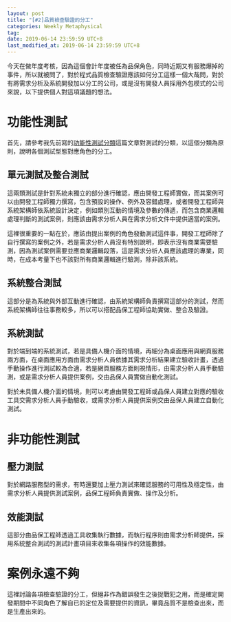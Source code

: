 ```yaml
---
layout: post
title: "[#2]品質檢查驗證的分工"
categories: Weekly Metaphysical
tag: 
date: 2019-06-14 23:59:59 UTC+8 
last_modified_at: 2019-06-14 23:59:59 UTC+8 
---
```


今天在做年度考核，因為這個會計年度被任為品保角色，同時近期又有服務爆掉的事件，所以就被問了，對於程式品質檢查驗證應該如何分工這樣一個大哉問，對於有將需求分析及系統開發加以分工的公司，或是沒有開發人員採用外包模式的公司來說，以下提供個人對這項議題的想法。

# 功能性測試
首先，請參考我先前寫的[功能性測試分類][TestType]這篇文章對測試的分類，以這個分類為原則，說明各個測試型態對應角色的分工。

## 單元測試及整合測試
這兩類測試是針對系統未獨立的部分進行確認，應由開發工程師實做，而其案例可以由開發工程師獨力撰寫，包含預設的操作、例外及容錯處理，或者開發工程師與系統架構師依系統設計決定，例如類別互動的情境及參數的傳遞，而包含商業邏輯處理判斷的測試案例，則應該由需求分析人員在需求分析文件中提供適當的案例。

這裡很重要的一點在於，應該由提出案例的角色發動測試這件事，開發工程師除了自行撰寫的案例之外，若是需求分析人員沒有特別說明，即表示沒有商業需要驗測，因為測試案例需要並應商業邏輯段落，這是需求分析人員應該處理的專業，同時，在成本考量下也不該對所有商業邏輯進行驗測，除非該系統。

## 系統整合測試
這部分是為系統與外部互動進行確認，由系統架構師負責撰寫這部分的測試，然而系統架構師往往事務較多，所以可以搭配品保工程師協助實做、整合及驗證。

## 系統測試
對於端到端的系統測試，若是具備人機介面的情境，再細分為桌面應用與網頁服務兩方面，在桌面應用方面由需求分析人員依據其需求分析結果建立驗收計畫，透過手動操作進行測試較為合適，若是網頁服務方面則視情形，由需求分析人員手動驗測，或是需求分析人員提供案例，交由品保人員實做自動化測試。

對於未具備人機介面的情境，則可以考慮由開發工程師或品保人員建立對應的驗收工具交需求分析人員手動驗收，或需求分析人員提供案例交由品保人員建立自動化測試。

# 非功能性測試
## 壓力測試
對於網路服務型的需求，有時還要加上壓力測試來確認服務的可用性及穩定性，由需求分析人員提供測試案例，品保工程師負責實做、操作及分析。

## 效能測試
這部分由品保工程師透過工具收集執行數據，而執行程序則由需求分析師提供，採用系統整合測試的測試計畫項目來收集各項操作的效能數據。

# 案例永遠不夠
這裡討論各項檢查驗證的分工，但絕非作為錯誤發生之後捉戰犯之用，而是確定開發期間中不同角色了解自已的定位及需要提供的資訊，畢竟品質不是檢查出來，而是生產出來的。


[TestType]:https://no129.github.io/qa/2018/08/27/QA-004-ClassificationOfFunctionalTesting.html "功能性測試分類"